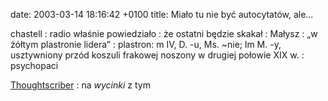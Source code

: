 date: 2003-03-14 18:16:42 +0100
title: Miało tu nie być autocytatów, ale…

chastell
: radio właśnie powiedziało
: że ostatni będzie skakał
: Małysz
: „w żółtym plastronie lidera”
: plastron: m IV, D. -u, Ms. ~nie; lm M. -y, usztywniony przód koszuli frakowej noszony w drugiej połowie XIX w.
: psychopaci

[Thoughtscriber](http://thoughtscriber.net/ 'Marta M.')
: na <cite>wycinki</cite> z tym
